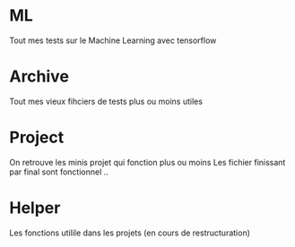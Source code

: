 # ML
Tout mes tests sur le Machine Learning avec tensorflow
# Archive
Tout mes vieux fihciers de tests plus ou moins utiles
# Project 
On retrouve les minis projet qui fonction plus ou moins
Les fichier finissant par final sont fonctionnel ..
# Helper
Les fonctions utilile dans les projets (en cours de restructuration)
